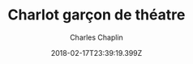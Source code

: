 ---
# _id: c5eb7a90-143b-11e8-bad5-27d0ae215d77
tmdb_id: '53388'
title: 'Charlot garçon de théatre'
original_title: The Property Man
author: Charles Chaplin
# poster_path: 'https://image.tmdb.org/t/p/original/6Sue3Ls0NWslUZndENyqoyHblkC.jpg'
img_name: garconDeTheatre.jpg
release_date: '1914-08-01'
synopsis: >-
  Charlot est accessoiriste dans un music-hall. Le spectacle du soir met en
  scène, entre autres, le duo de danseuses «The Goo-Goo Sisters», l'homme-fort
  «Garlico» et le couple de vaudeville «George Ham et Lena Fat».Dans un premier
  temps, Charlot et son vieux collègue doivent faire face aux caprices des
  différents artistes avant et pendant les répétitions. Les deux compagnons
  doivent notamment transporter les lourdes malles de Garlico et gérer les
  jalousies dues aux attributions de loge.Vient ensuite le moment du spectacle.
  Le premier numéro, celui des Goo-Goo Sisters, est mis à mal par le vieux
  machiniste qui rencontre des problèmes avec les rideaux, et par Charlot qui
  n'hésite pas à monter sur scène pour observer de plus près les deux jolies
  jeunes sœurs. Les numéros suivants se succèdent alors qu'une bagarre éclate en
  coulisses. Le spectacle se transforme alors en une véritable cacophonie que
  Charlot décide d'abréger en arrosant toute la troupe ainsi que le public.
category:
- Films
tags: 
- Comédie
youtube_url: ''
vimeo_url: ''
archive_url: 'https://archive.org/embed/CC_1914_08_01_CharolotGargonDeTheater'
webtorrent_magnet:
cast: 'Charlie Chaplin,Phyllis Allen,Alice Davenport,Charles Bennett,Jess Dandy'
crew: Charlie Chaplin
imdb_id: tt0004499
adult: 'false'
date: '2018-02-17T23:39:19.399Z'
slug: charlot-garcon-de-theatre
---